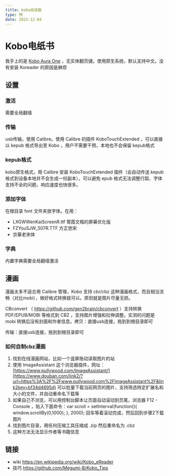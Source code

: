 ```yaml
---
title: kobo阅读器
type: 物
date: 2022-12-04
---
```


# Kobo电纸书

我手上的是 [Kobo Aura One](https://us.kobobooks.com/products/kobo-aura-one) ，无实体翻页键。使用原生系统，默认支持中文。没有安装 Koreader 的原因是麻烦

## 设置

### 激活

需要全局翻墙
### 传输

usb传输，使用 Calibre。使用 Calibre 的插件 KoboTouchExtended ，可以直接以 kepub 格式导出至  Kobo ，用户不需要干预，本地也不会保留 kepub格式

### kepub格式

kobo原生格式，用 Calibre 安装 KoboTouchExtended 插件（会自动传送 kepub 格式到设备本地并不会生成一份副本），可以避免 epub 格式无法调整行距、字体支持不全的问题，响应速度也快很多。

###  添加字体

在根目录 font 文件夹放字体。在用：

- LXGWWenKaiScreenR.ttf 鹭霞文楷的屏幕优化版
- FZYouSJW_507R.TTF 方正悠宋
- 京華老宋体

### 字典

内置字典需要全局翻墙激活

## 漫画

漫画太多不适合用 Calibre 管理，Kobo 支持 cbr/cbz 这种漫画格式，而且相当流畅（对比mobi），做好格式转换就可以。原则就是图片尽量无损。

CBconvert （ https://github.com/gen2brain/cbconvert ）支持转换 PDF/EPUB/MOBI 等格式到 CBZ ，支持图片增强和拉伸调整。实测的问题是 mobi 转换后没有封面和作者信息。拷贝：直接usb连接，拖到到根目录即可

传输：直接usb连接，拖到到根目录即可

### 如何自制cbz漫画

1.  找到在线漫画网站，比如一个竖屏拖动读取图片的站
2.  使用 ImageAssistant 这个浏览器插件，网址：[https://www.pullywood.com/ImageAssistant/](https://www.douban.com/link2/?url=https%3A%2F%2Fwww.pullywood.com%2FImageAssistant%2F&link2key=bf34d4695d) 可以批量下载当前网页的图片，支持筛选特定扩展名和大小的文件，并自动重命名下载等
3.  如果自己不浏览，可以用控制台脚本让页面自动滚动到页尾，浏览器 F12 - Console ，贴入下面命令：var scroll = setInterval(function(){ window.scrollBy(0,1000); }, 2000); 回车等着滚动完成，然后回到步骤2下载图片
4.  找到图片目录，用任何压缩工具压缩成 .zip 然后重命名为 .cbz
5.  这种方法无法显示作者等书籍信息
## 链接

- wiki https://en.wikipedia.org/wiki/Kobo_eReader
- 技巧 https://github.com/Megumi-B/Kobo_Tips